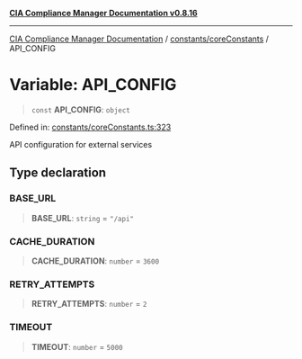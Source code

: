[**CIA Compliance Manager Documentation v0.8.16**](../../../README.md)

***

[CIA Compliance Manager Documentation](../../../modules.md) / [constants/coreConstants](../README.md) / API\_CONFIG

# Variable: API\_CONFIG

> `const` **API\_CONFIG**: `object`

Defined in: [constants/coreConstants.ts:323](https://github.com/Hack23/cia-compliance-manager/blob/96f4020424aba8c55d4fe94eddf596babc070968/src/constants/coreConstants.ts#L323)

API configuration for external services

## Type declaration

### BASE\_URL

> **BASE\_URL**: `string` = `"/api"`

### CACHE\_DURATION

> **CACHE\_DURATION**: `number` = `3600`

### RETRY\_ATTEMPTS

> **RETRY\_ATTEMPTS**: `number` = `2`

### TIMEOUT

> **TIMEOUT**: `number` = `5000`
